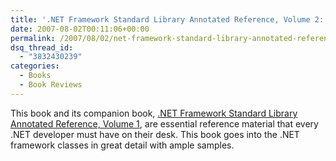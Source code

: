 ```yaml
---
title: '.NET Framework Standard Library Annotated Reference, Volume 2: Networking Library, Reflection Library, and XML Library'
date: 2007-08-02T00:11:06+00:00
permalink: /2007/08/02/net-framework-standard-library-annotated-reference-volume-2-networking-library-reflection-library-and-xml-library/
dsq_thread_id:
  - "3832430239"
categories:
  - Books
  - Book Reviews
---
```


This book and its companion book, [.NET Framework Standard Library Annotated Reference, Volume 1](/2007/08/02/framework-design-guidelines-conventions-idioms-and-patterns-for-reusable-net-libraries/), are essential reference material that every .NET developer must have on their desk. This book goes into the .NET framework classes in great detail with ample samples.
